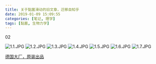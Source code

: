 ```yaml
---
title: 关于黏菌滑动的旧文章，迁移自知乎
date: 2019-01-09 15:09:55
categories: [笔记, 理学]
tags: [黏菌, 生物力学]
---
```


02

<!-- more -->

![1.1.JPG](https://i.loli.net/2019/01/19/5c42915f9dfd5.jpg)
![1.2.JPG](https://i.loli.net/2019/01/19/5c42915f69066.jpg)
![1.3.JPG](https://i.loli.net/2019/01/19/5c42915f6b8cd.jpg)
![1.4.JPG](https://i.loli.net/2019/01/19/5c42915ee8f0d.jpg)
![1.5.JPG](https://i.loli.net/2019/01/19/5c42915f12fc9.jpg)
![1.6.JPG](https://i.loli.net/2019/01/19/5c42915f2cebe.jpg)
![1.7.JPG](https://i.loli.net/2019/01/19/5c42915f41466.jpg)

[德国大厂，原装出品](https://av.tib.eu/media/9183)
